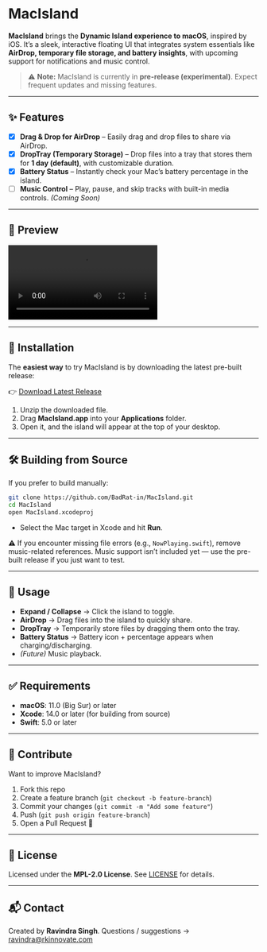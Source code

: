 # MacIsland

**MacIsland** brings the **Dynamic Island experience to macOS**, inspired by iOS.
It’s a sleek, interactive floating UI that integrates system essentials like **AirDrop, temporary file storage, and battery insights**, with upcoming support for notifications and music control.

> ⚠️ **Note:** MacIsland is currently in **pre-release (experimental)**. Expect frequent updates and missing features.

---

## ✨ Features

- [x] **Drag & Drop for AirDrop** – Easily drag and drop files to share via AirDrop.
- [x] **DropTray (Temporary Storage)** – Drop files into a tray that stores them for **1 day (default)**, with customizable duration.
- [x] **Battery Status** – Instantly check your Mac’s battery percentage in the island.
- [ ] **Music Control** – Play, pause, and skip tracks with built-in media controls. _(Coming Soon)_

---

## 🎥 Preview

![Preview](demo/preview.mov)

---

## 🚀 Installation

The **easiest way** to try MacIsland is by downloading the latest pre-built release:

👉 [Download Latest Release](https://github.com/BadRat-in/MacIsland/releases)

1. Unzip the downloaded file.
2. Drag **MacIsland.app** into your **Applications** folder.
3. Open it, and the island will appear at the top of your desktop.

---

## 🛠️ Building from Source

If you prefer to build manually:

```bash
git clone https://github.com/BadRat-in/MacIsland.git
cd MacIsland
open MacIsland.xcodeproj
```

- Select the Mac target in Xcode and hit **Run**.

⚠️ If you encounter missing file errors (e.g., `NowPlaying.swift`), remove music-related references.
Music support isn’t included yet — use the pre-built release if you just want to test.

---

## 📌 Usage

- **Expand / Collapse** → Click the island to toggle.
- **AirDrop** → Drag files into the island to quickly share.
- **DropTray** → Temporarily store files by dragging them onto the tray.
- **Battery Status** → Battery icon + percentage appears when charging/discharging.
- _(Future)_ Music playback.

---

## ✅ Requirements

- **macOS**: 11.0 (Big Sur) or later
- **Xcode**: 14.0 or later (for building from source)
- **Swift**: 5.0 or later

---

## 🤝 Contribute

Want to improve MacIsland?

1. Fork this repo
2. Create a feature branch (`git checkout -b feature-branch`)
3. Commit your changes (`git commit -m "Add some feature"`)
4. Push (`git push origin feature-branch`)
5. Open a Pull Request 🎉

---

## 📄 License

Licensed under the **MPL-2.0 License**.
See [LICENSE](LICENSE) for details.

---

## 📬 Contact

Created by **Ravindra Singh**.
Questions / suggestions → [ravindra@rkinnovate.com](mailto:ravindra@rkinnovate.com)

